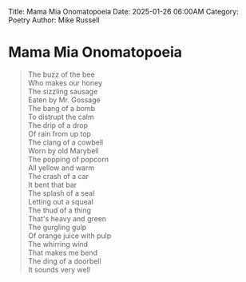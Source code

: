 Title: Mama Mia Onomatopoeia
Date: 2025-01-26 06:00AM
Category: Poetry
Author: Mike Russell
# Mama Mia Onomatopoeia

> The buzz of the bee<br>
Who makes our honey<br>
The sizzling sausage<br>
Eaten by Mr. Gossage<br>
The bang of a bomb<br>
To distrupt the calm<br>
The drip of a drop<br>
Of rain from up top<br>
The clang of a cowbell<br>
Worn by old Marybell<br>
The popping of popcorn<br>
All yellow and warm<br>
The crash of a car<br>
It bent that bar<br>
The splash of a seal<br>
Letting out a squeal<br>
The thud of a thing<br>
That's heavy and green<br>
The gurgling gulp<br>
Of orange juice with pulp<br>
The whirring wind<br>
That makes me bend<br>
The ding of a doorbell<br>
It sounds very well
